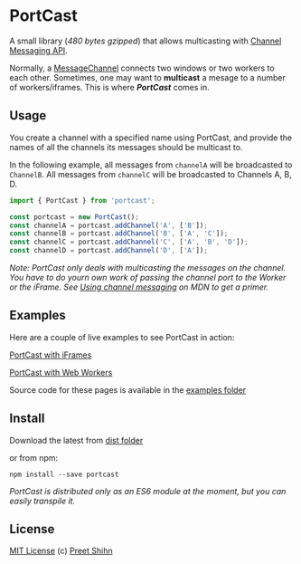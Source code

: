 # PortCast

A small library (_480 bytes gzipped_) that allows multicasting with [Channel Messaging API](https://developer.mozilla.org/en-US/docs/Web/API/Channel_Messaging_API).

Normally, a [MessageChannel](https://developer.mozilla.org/en-US/docs/Web/API/MessageChannel) connects two windows or two workers to each other. Sometimes, one may want to **multicast** a mesage to a number of workers/iframes. This is where _**PortCast**_ comes in.

## Usage

You create a channel with a specified name using PortCast, and provide the names of all the channels its messages should be multicast to. 

In the following example, all messages from `channelA` will be broadcasted to `ChannelB`. All messages from `channelC` will be broadcasted to Channels A, B, D.

```javascript
import { PortCast } from 'portcast';

const portcast = new PortCast();
const channelA = portcast.addChannel('A', ['B']);
const channelB = portcast.addChannel('B', ['A', 'C']);
const channelC = portcast.addChannel('C', ['A', 'B', 'D']);
const channelD = portcast.addChannel('D', ['A']);
```

_Note: PortCast only deals with multicasting the messages on the channel. You have to do yourn own work of passing the channel port to the Worker or the iFrame. See [Using channel messaging](https://developer.mozilla.org/en-US/docs/Web/API/Channel_Messaging_API/Using_channel_messaging) on MDN to get a primer._

## Examples

Here are a couple of live examples to see PortCast in action:

[PortCast with iFrames]()

[PortCast with Web Workers]()

Source code for these pages is available in the [examples folder](https://github.com/pshihn/portcast/tree/master/examples)

## Install

Download the latest from [dist folder](https://github.com/pshihn/portcast/tree/master/dist)

or from npm:
```
npm install --save portcast
```

_PortCast is distributed only as an ES6 module at the moment, but you can easily transpile it._

## License
[MIT License](https://github.com/pshihn/portcast/blob/master/LICENSE) (c) [Preet Shihn](https://twitter.com/preetster)
